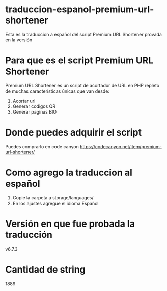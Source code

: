# traduccion-espanol-premium-url-shortener
Esta es la traduccion a español del script Premium URL Shortener provada en la versión 

# Para que es el script Premium URL Shortener
Premium URL Shortener es un script de acortador de URL en PHP repleto de muchas características únicas que van desde:
1. Acortar url
2. Generar codigos QR
3. Generar paginas BIO

# Donde puedes adquirir el script
Puedes comprarlo en code canyon 
https://codecanyon.net/item/premium-url-shortener/

# Como agrego la traduccion al español
1. Copie la carpeta a storage/languages/
2. En los ajustes agregue el idioma Español

# Versión en que fue probada la traducción
v6.7.3

# Cantidad de string
1889
